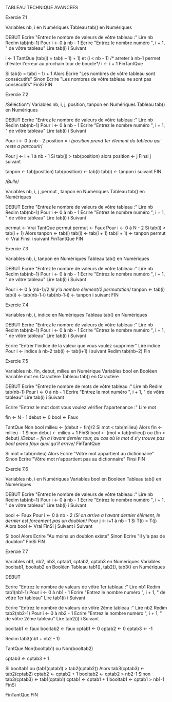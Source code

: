 TABLEAU TECHNIQUE AVANCEES

Exercie 7.1

Variables nb, i en Numériques
Tableau tab() en Numériques

DEBUT
Ecrire "Entrez le nombre de valeurs de vôtre tableau :"
Lire nb
Redim tab(nb-1)
Pour i <- 0 à nb - 1
  Ecrire "Entrez le nombre numéro ", i + 1, " de vôtre tableau"
  Lire tab(i)
i Suivant

i <- 1
TantQue (tab(i) = tab(i – 1) + 1) et (i < nb - 1) 
/* arreter à nb-1 permet d'éviter l'erreur au prochain tour de boucle*/
  i <- i + 1
FinTantQue

Si tab(i) = tab(i – 1) + 1 Alors
  Ecrire "Les nombres de vôtre tableau sont consécutifs"
Sinon
  Ecrire "Les nombres de vôtre tableau ne sont pas consécutifs"
FinSi
FIN



Exercie 7.2

/Séléction*/
Variables nb, i, j, position, tanpon en Numériques
Tableau tab() en Numériques

DEBUT
Ecrire "Entrez le nombre de valeurs de vôtre tableau :"
Lire nb
Redim tab(nb-1)
Pour i <- 0 à nb - 1
  Ecrire "Entrez le nombre numéro ", i + 1, " de vôtre tableau"
  Lire tab(i)
i Suivant

Pour i <- 0 à nb - 2
  position = i 
  /*position prend 1er élement du tableau qui reste a parcourir*/
  
  Pour j <- i + 1 à nb - 1
    Si tab(j) > tab(position) alors
      position <- j
    Finsi
  j suivant
  
  tanpon <- tab(position)
  tab(position) <- tab(i)
  tab(i) ← tanpon
i suivant
FIN

/*Bulle*/

Variables nb, i, j ,permut , tanpon en Numériques
Tableau tab() en Numériques

DEBUT
Ecrire "Entrez le nombre de valeurs de vôtre tableau :"
Lire nb
Redim tab(nb-1)
Pour i <- 0 à nb - 1
  Ecrire "Entrez le nombre numéro ", i + 1, " de vôtre tableau"
  Lire tab(i)
i Suivant

permut <- Vrai
TantQue permut
  permut <- Faux
  Pour i <- 0 à N - 2
    Si tab(i) < tab(i + 1) Alors
      tanpon <- tab(i)
      tab(i) <- tab(i + 1)
      tab(i + 1) <- tanpon
      permut <- Vrai
    Finsi
  i suivant
FinTantQue
FIN

Exercie 7.3

Variables nb, i, tanpon en Numériques
Tableau tab() en Numériques

DEBUT
Ecrire "Entrez le nombre de valeurs de vôtre tableau :"
Lire nb
Redim tab(nb-1)
Pour i <- 0 à nb - 1
  Ecrire "Entrez le nombre numéro ", i + 1, " de vôtre tableau"
  Lire tab(i)
i Suivant

Pour i <- 0 à (nb-1)/2
/*il y'a nombre élement/2 permutation*/
  tanpon <- tab(i)
  tab(i) <- tab(nb-1-i)
  tab(nb-1-i) <- tanpon
i suivant
FIN

Exercie 7.4

Variables nb, i, indice en Numériques
Tableau tab() en Numériques

DEBUT
Ecrire "Entrez le nombre de valeurs de vôtre tableau :"
Lire nb
Redim tab(nb-1)
Pour i <- 0 à nb - 1
  Ecrire "Entrez le nombre numéro ", i + 1, " de vôtre tableau"
  Lire tab(i)
i Suivant

Ecrire "Entrer l'indice de la valeur que vous voulez supprimer"
Lire indice
Pour i <- indice à nb-2
  tab(i) <- tab(i+1)
i suivant
Redim tab(nb–2)
Fin

Exercie 7.5

Variables nb, fin, debut, milieu en Numérique
Variables bool en Booléen
Variable mot en Caractère
Tableau tab() en Caractère

DEBUT
Ecrire "Entrez le nombre de mots de vôtre tableau :"
Lire nb
Redim tab(nb-1)
Pour i <- 0 à nb - 1
  Ecrire "Entrez le mot numéro ", i + 1, " de vôtre tableau"
  Lire tab(i)
i Suivant

Ecrire "Entrez le mot dont vous voulez vérifier l'apartenance :"
Lire mot

fin <- N - 1
debut <- 0
bool <- Faux

TantQue Non bool
     milieu <- (debut + fin)/2
     Si mot < tab(milieu) Alors
        fin <- milieu - 1
    Sinon
    debut <- milieu + 1
    FinSi
    bool <- (mot = tab(milieu)) ou (fin < debut) 
    /*Debut = fin a l'avant  dernier tour, au cas où le mot d s'y trouve pas bool prend faux quoi qu'il arrive*/
FinTantQue

Si mot = tab(milieu) Alors
  Ecrire "Vôtre mot appartient au dictionnaire"
Sinon
  Ecrire "Vôtre mot n'appartient pas au dictionnaire"
Finsi
FIN


Exercie 7.6

Variables nb, i en Numériques
Variables bool en Booléen
Tableau tab() en Numériques

DEBUT
Ecrire "Entrez le nombre de valeurs de vôtre tableau :"
Lire nb
Redim tab(nb-1)
Pour i <- 0 à nb - 1
  Ecrire "Entrez le nombre numéro ", i + 1, " de vôtre tableau"
  Lire tab(i)
i Suivant

bool <- Faux
Pour i <- 0 à nb - 2 
/*Si on arrive a l'avant dernier élément, le dernier est forcement pas un doublon*/
   Pour j <- i+1 à nb - 1
      Si T(i) = T(j) Alors
         bool <- Vrai
      FinSi
   j Suivant
i Suivant

Si bool Alors
  Ecrire "Au moins un doublon existe"
Sinon
  Ecrire "Il y'a pas de doublon"
FinSi
FIN

Exercie 7.7

Variables nb1, nb2, nb3, cptab1, cptab2, cptab3 en Numériques
Variables booltab1, booltab2 en Booléen
Tableau tab1(), tab2(), tab3() en Numériques

DEBUT

Ecrire "Entrez le nombre de valeurs de vôtre 1er tableau :"
Lire nb1
Redim tab1(nb1-1)
Pour i <- 0 à nb1 - 1
  Ecrire "Entrez le nombre numéro ", i + 1, " de vôtre 1er tableau"
  Lire tab1(i)
i Suivant

Ecrire "Entrez le nombre de valeurs de vôtre 2éme tableau :"
Lire nb2
Redim tab2(nb2-1)
Pour i <- 0 à nb2 - 1
  Ecrire "Entrez le nombre numéro ", i + 1, " de vôtre 2éme tableau"
  Lire tab2(i)
i Suivant

booltab1 ← faux
booltab2 ← faux
cptab1 ← 0
cptab2 ← 0
cptab3 ← -1

Redim tab3(nb1 + nb2 - 1)

TantQue Non(booltab1) ou Non(booltab2)
   
   cptab3 <- cptab3 + 1
  
   Si booltab1 ou (tab1(cptab1) > tab2(cptab2)) Alors
      tab3(cptab3) <- tab2(cptab2)
      cptab2 <- cptab2 + 1
      booltab2 <- cptab2 > nb2-1
   Sinon
      tab3(cptab3) <- tab1(cptab1)
      cptab1 <- cptab1 + 1
      booltab1 <- cptab1 > nb1-1
   FinSi

FinTantQue
FIN











